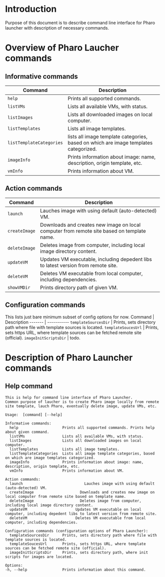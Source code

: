 # Introduction  
Purpose of this document is to describe command line interface for Pharo launcher with description of necessary commands.  

# Overview of Pharo Laucher commands  
## Informative commands
Command | Description
------- | -----------
`help`  | Prints all supported commands.
`listVMs` | Lists all available VMs, with status.
`listImages` | Lists all downloaded images on local computer.
`listTemplates` | Lists all image templates. 
`listTemplateCategories` | lists all image template categories, based on which are image templates categorized.
`imageInfo` | Prints information about image: name, description, origin template, etc.
`vmInfo` | Prints information about VM.

## Action commands
Command | Description
------- | -----------
`launch` | Lauches image with using default (auto-detected) VM.
`createImage` | Downloads and creates new image on local computer from remote site based on template name.
`deleteImage` | Deletes image from computer, including local image directory content.
`updateVM` | Updates VM executable, including depedent libs to latest version from remote site.
`deleteVM` | Deletes VM executable from local computer, including dependencies.
`showVMDir` | Prints directory path of given VM.

## Configuration commands
This lists just bare minimum subset of config options for now.
Command | Description
------- | -----------
`templateSourcesDir` | Prints, sets directory path where file with template sources is located.
`templateSoucesUrl` | Prints, sets https URL, where template sources can be fetched remote site (official).
`imageInitScriptsDir` | todo.


# Description of Pharo Launcher commands  
## Help command  
```
This is help for command line interface of Pharo Launcher.
Common purpose of laucher is to create Pharo image locally from remote site template, lauch Pharo, eventually delete image, update VMs, etc.

Usage:  [command] [--help]

Informative commands:
  help                    Prints all supported commands. Prints help about given command.
  listVMs                 Lists all available VMs, with status.
  listImages              Lists all downloaded images on local computer.
  listTemplates           Lists all image templates. 
  listTemplateCategories  Lists all image template categories, based on which are image templates categorized.
  imageInfo               Prints information about image: name, description, origin template, etc.
  vmInfo                  Prints information about VM.

Action commands:
  launch					        Lauches image with using default (auto-detected) VM.
  createImage				      Downloads and creates new image on local computer from remote site based on template name.
  deleteImage				      Deletes image from computer, including local image directory content.
  updateVM				        Updates VM executable on local computer, including depedent libs to latest version from remote site.
  deleteVM				        Deletes VM executable from local computer, including dependencies.

Configuration commands (configuration options of Pharo Launcher):
  templateSourcesDir      Prints, sets directory path where file with template sources is located.
  templateSoucesUrl       Prints, sets https URL, where template sources can be fetched remote site (official).
  imageInitScriptsDir     Prints, sets directory path, where init scripts for images are located.

Options:
-h, --help                Prints information about this command. 
```

